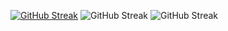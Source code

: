 


[![GitHub Streak](https://streak-stats.demolab.com?user=MaKrotos&theme=tokyonight&exclude_days=Tue&card_width=1000)](https://git.io/streak-stats)
![GitHub Streak](https://github-readme-stats.vercel.app/api?username=makrotos&card_width=400&show_icons=true&theme=tokyonight) ![GitHub Streak](https://github-readme-stats.vercel.app/api/top-langs?username=makrotos&show_icons=true&locale=en&layout=compact&theme=tokyonight&card_width=400)  
<!--
**MaKrotos/MaKrotos** is a ✨ _special_ ✨ repository because its `README.md` (this file) appears on your GitHub profile.

Here are some ideas to get you started:

- 🔭 I’m currently working on ...
- 🌱 I’m currently learning ...
- 👯 I’m looking to collaborate on ...
- 🤔 I’m looking for help with ...
- 💬 Ask me about ...
- 📫 How to reach me: ...
- 😄 Pronouns: ...
- ⚡ Fun fact: ...
-->

